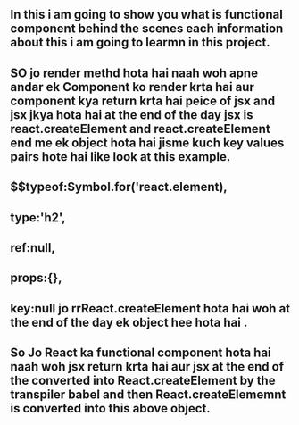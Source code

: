 ## In this i am going to show you what is functional component behind the scenes each information about this i am going to learmn in this project.

## SO jo render methd hota hai naah woh apne andar ek Component ko render krta hai aur component kya return krta hai peice of jsx and jsx jkya hota hai at the end of the day jsx is react.createElement and react.createElement end me ek object hota hai jisme kuch key values pairs hote hai like look at this example.


## $$typeof:Symbol.for('react.element),
## type:'h2',
## ref:null,
## props:{},
## key:null  jo rrReact.createElement hota hai woh at the end of the day ek object hee hota hai .



## So Jo React ka functional component hota hai naah woh jsx return krta hai aur jsx at the end of the converted into React.createElement by the transpiler babel and then React.createElememnt is converted into this above object.